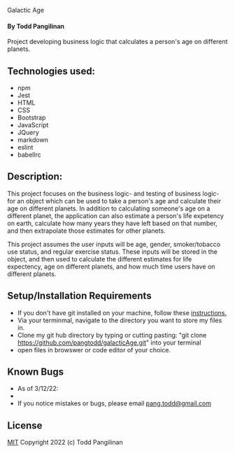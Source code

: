Galactic Age

#### By Todd Pangilinan

Project developing business logic that calculates a person's age on different planets.

## Technologies used:

* npm
* Jest
* HTML
* CSS
* Bootstrap
* JavaScript
* JQuery
* markdown
* eslint
* babellrc

## Description:
This project focuses on the business logic- and testing of business logic- for an object which can be used to take a person's age and calculate their age on different planets. In addition to calculating someone's age on a different planet, the application can also estimate a person's life expetency on earth, calculate how many years they have left based on that number, and then extrapolate those estimates for other planets.

This project assumes the user inputs will be age, gender, smoker/tobacco use status, and regular exercise status. These inputs will be stored in the object, and then used to calculate the different estimates for life expectency, age on different planets, and how much time users have on different planets.


## Setup/Installation Requirements

* If you don't have git installed on your machine, follow these [instructions.](https://www.learnhowtoprogram.com/introduction-to-programming/getting-started-with-intro-to-programming/git-and-github)
* Via your terminmal, navigate to the directory you want to store my files in.
* Clone my git hub directory by typing or cutting pasting: "git clone https://github.com/pangtodd/galacticAge.git" into your terminal
* open files in browswer or code editor of your choice.

## Known Bugs

* As of 3/12/22:
* 
* If you notice mistakes or bugs, please email pang.todd@gmail.com

## License

[MIT](https://opensource.org/licenses/MIT)
Copyright 2022 (c) Todd Pangilinan 
